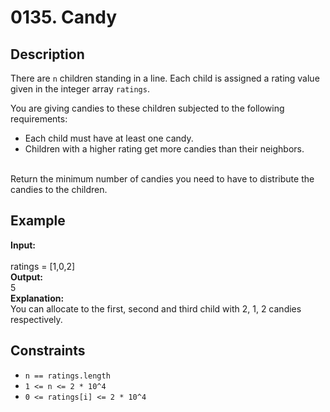 # 0135. Candy

## Description

There are `n` children standing in a line. Each child is assigned a rating value given in the integer array `ratings`.

You are giving candies to these children subjected to the following requirements:

- Each child must have at least one candy.
- Children with a higher rating get more candies than their neighbors.
<br>
Return the minimum number of candies you need to have to distribute the candies to the children.

## Example

**Input:**  
<br>
ratings = [1,0,2]
<br>
**Output:**
<br>
5
<br>
**Explanation:**
<br>
You can allocate to the first, second and third child with 2, 1, 2 candies respectively.

## Constraints

- `n == ratings.length`
- `1 <= n <= 2 * 10^4`
- `0 <= ratings[i] <= 2 * 10^4`

